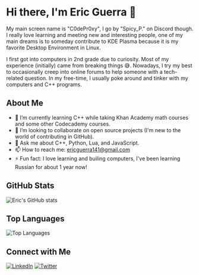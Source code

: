 # Hi there, I'm Eric Guerra 👋
My main screen name is "C0dePr0xy", I go by "Spicy_P." on Discord though. I really love learning and meeting new and interesting people, one of my main dreams is to someday contribute to KDE Plasma because it is my favorite Desktop Environment in Linux. 

I first got into computers in 2nd grade due to curiosity. Most of my experience (initially) came from breaking things 😅. Nowadays, I try my best to occasionally creep into online forums to help someone with a tech-related question. In my free-time, I usually poke around and tinker with my computers and C++ programs.

## About Me
- 🌱 I’m currently learning C++ while taking Khan Academy math courses and some other Codecademy courses.
- 👯 I’m looking to collaborate on open source projects (I'm new to the world of contributing in GitHub).
- 💬 Ask me about C++, Python, Lua, and JavaScript.
- 📫 How to reach me: [ericguerra141@gmail.com](mailto:ericguerra141@gmail.com)
- ⚡ Fun fact: I love learning and builing computers, I've been learning Russian for about 1 year now!

## GitHub Stats
![Eric's GitHub stats](https://github-readme-stats.vercel.app/api?username=C0dePr0xy&show_icons=true&theme=radical)

## Top Languages
![Top Languages](https://github-readme-stats.vercel.app/api/top-langs/?username=C0dePr0xy&layout=compact&theme=radical)

## Connect with Me
[![LinkedIn](https://img.shields.io/badge/LinkedIn-blue?style=flat&logo=linkedin&labelColor=blue)](https://www.linkedin.com/in/eric-guerra-281906258/)
[![Twitter](https://img.shields.io/badge/Twitter-blue?style=flat&logo=twitter&labelColor=blue)](https://x.com/c0depr0xy)
